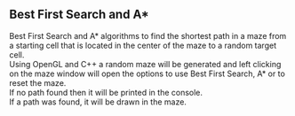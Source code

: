 ## Best First Search and A*
Best First Search and A* algorithms to find the shortest path in a maze from a starting cell that is located in the center of the maze to a random target cell.  
Using OpenGL and C++ a random maze will be generated and left clicking on the maze window will open the options to use Best First Search, A* or to reset the maze.  
If no path found then it will be printed in the console.  
If a path was found, it will be drawn in the maze.  
   
